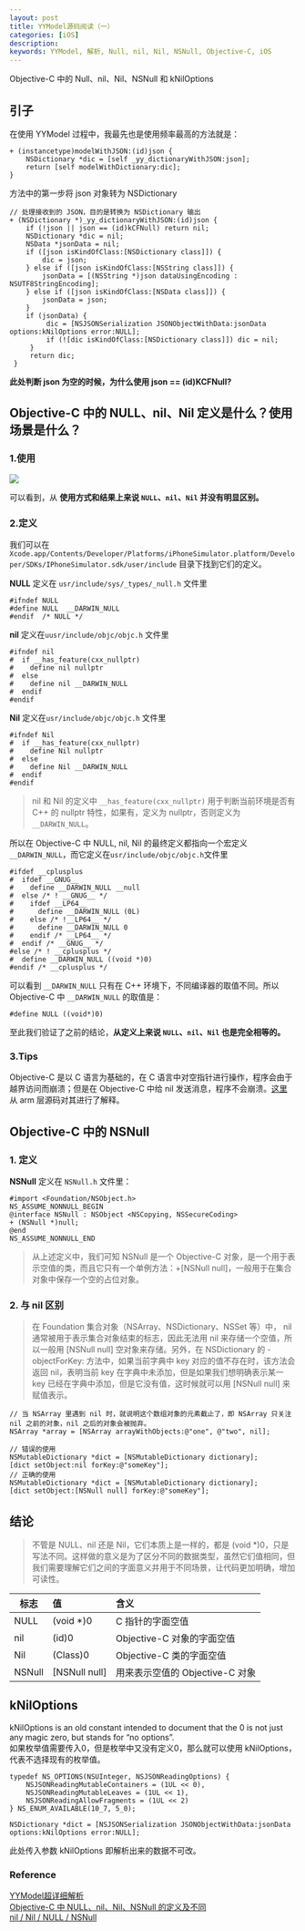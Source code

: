 ```yaml
---
layout: post
title: YYModel源码阅读（一）
categories: [iOS]
description: 
keywords: YYModel, 解析, Null, nil, Nil, NSNull, Objective-C, iOS
---
```


Objective-C 中的 Null、nil、Nil、NSNull 和 kNilOptions

## 引子
在使用 YYModel 过程中，我最先也是使用频率最高的方法就是：
```objc
+ (instancetype)modelWithJSON:(id)json {
    NSDictionary *dic = [self _yy_dictionaryWithJSON:json];
    return [self modelWithDictionary:dic];
}
```

方法中的第一步将 json 对象转为 NSDictionary

```objc
// 处理接收到的 JSON，目的是转换为 NSDictionary 输出
+ (NSDictionary *)_yy_dictionaryWithJSON:(id)json {
    if (!json || json == (id)kCFNull) return nil;
    NSDictionary *dic = nil;
    NSData *jsonData = nil;
    if ([json isKindOfClass:[NSDictionary class]]) {
        dic = json;
    } else if ([json isKindOfClass:[NSString class]]) {
        jsonData = [(NSString *)json dataUsingEncoding : NSUTF8StringEncoding];
    } else if ([json isKindOfClass:[NSData class]]) {
        jsonData = json;
    }
    if (jsonData) {
         dic = [NSJSONSerialization JSONObjectWithData:jsonData options:kNilOptions error:NULL];
         if (![dic isKindOfClass:[NSDictionary class]]) dic = nil;
     }
     return dic;
 }
```

**此处判断 json 为空的时候，为什么使用 json == (id)KCFNull?**  

## Objective-C 中的 NULL、nil、Nil 定义是什么？使用场景是什么？
### 1.使用
 ![](/images/blog/2017-05-16-YYModel-01.png)  

可以看到，从 **使用方式和结果上来说 ```NULL```、```nil```、```Nil``` 并没有明显区别。**

### 2.定义
我们可以在 ```Xcode.app/Contents/Developer/Platforms/iPhoneSimulator.platform/Developer/SDKs/IPhoneSimulator.sdk/user/include``` 目录下找到它们的定义。  

**NULL** 定义在 ```usr/include/sys/_types/_null.h``` 文件里 

```objc
#ifndef NULL 
#define NULL  __DARWIN_NULL
#endif  /* NULL */
```

**nil** 定义在```uusr/include/objc/objc.h``` 文件里  

```objc
#ifndef nil
#  if __has_feature(cxx_nullptr)
#    define nil nullptr
#  else
#    define nil __DARWIN_NULL
#  endif
#endif
```

**Nil** 定义在```usr/include/objc/objc.h``` 文件里  

```objc
#ifndef Nil
#  if __has_feature(cxx_nullptr)
#    define Nil nullptr
#  else
#    define Nil __DARWIN_NULL
#  endif
#endif
```

>nil 和 Nil 的定义中 ```__has_feature(cxx_nullptr)``` 用于判断当前环境是否有 C++ 的 nullptr 特性，如果有，定义为 nullptr，否则定义为 ```__DARWIN_NULL```。

所以在 Objective-C 中 NULL, nil, Nil 的最终定义都指向一个宏定义 ```__DARWIN_NULL```，而它定义在```usr/include/objc/objc.h```文件里  
```objc
#ifdef __cplusplus
#  ifdef __GNUG__
#    define __DARWIN_NULL __null
#  else /* ! __GNUG__ */
#    ifdef __LP64__
#      define __DARWIN_NULL (0L)
#    else /* !__LP64__ */
#      define __DARWIN_NULL 0
#    endif /* __LP64__ */
#  endif /* __GNUG__ */
#else /* ! __cplusplus */
#  define __DARWIN_NULL ((void *)0)
#endif /* __cplusplus */
```

可以看到 ```__DARWIN_NULL``` 只有在 C++ 环境下，不同编译器的取值不同。所以 Objective-C 中 ```__DARWIN_NULL``` 的取值是：

```objc
#define NULL ((void*)0)
```

至此我们验证了之前的结论，**从定义上来说 ```NULL```、```nil```、```Nil``` 也是完全相等的。**

### 3.Tips
Objective-C 是以 C 语言为基础的，在 C 语言中对空指针进行操作，程序会由于越界访问而崩溃；但是在 Objective-C 中给 nil 发送消息，程序不会崩溃。[这里](http://blog.csdn.net/onlyou930/article/details/7283084) 从 arm 层源码对其进行了解释。

## Objective-C 中的 NSNull
### 1. 定义
**NSNull** 定义在 ```NSNull.h``` 文件里：

```
#import <Foundation/NSObject.h>
NS_ASSUME_NONNULL_BEGIN
@interface NSNull : NSObject <NSCopying, NSSecureCoding>
+ (NSNull *)null;
@end
NS_ASSUME_NONNULL_END
```

>从上述定义中，我们可知 NSNull 是一个 Objective-C 对象，是一个用于表示空值的类，而且它只有一个单例方法：+[NSNull null]，一般用于在集合对象中保存一个空的占位对象。

### 2. 与 nil 区别
> 在 Foundation 集合对象（NSArray、NSDictionary、NSSet 等）中， nil 通常被用于表示集合对象结束的标志，因此无法用 nil 来存储一个空值，所以一般用 [NSNull null] 空对象来存储。另外，在 NSDictionary 的 -objectForKey: 方法中，如果当前字典中 key 对应的值不存在时，该方法会返回 nil，表明当前 key 在字典中未添加，但是如果我们想明确表示某一 key 已经在字典中添加，但是它没有值，这时候就可以用 [NSNull null] 来赋值表示。  

```objc
// 当 NSArray 里遇到 nil 时，就说明这个数组对象的元素截止了，即 NSArray 只关注 nil 之前的对象，nil 之后的对象会被抛弃。
NSArray *array = [NSArray arrayWithObjects:@"one", @"two", nil];

// 错误的使用
NSMutableDictionary *dict = [NSMutableDictionary dictionary];
[dict setObject:nil forKey:@"someKey"];
// 正确的使用
NSMutableDictionary *dict = [NSMutableDictionary dictionary];
[dict setObject:[NSNull null] forKey:@"someKey"];
```

## 结论
>不管是 NULL、nil 还是 Nil，它们本质上是一样的，都是 (void *)0，只是写法不同。这样做的意义是为了区分不同的数据类型，虽然它们值相同，但我们需要理解它们之间的字面意义并用于不同场景，让代码更加明确，增加可读性。
>
| **标志**| **值** | **含义** |
| -----------|:-------------|:-----|
| NULL | (void *)0 | C 指针的字面空值 |
| nil | (id)0 | Objective-C 对象的字面空值 |
| Nil | (Class)0 | Objective-C 类的字面空值 |
| NSNull | [NSNull null] | 用来表示空值的 Objective-C 对象 |  
  
## kNilOptions
kNilOptions is an old constant intended to document that the 0 is not just any magic zero, but stands for “no options”.   
如果枚举值需要传入0，但是枚举中又没有定义0，那么就可以使用 kNilOptions，代表不选择现有的枚举值。 

```objc
typedef NS_OPTIONS(NSUInteger, NSJSONReadingOptions) {
    NSJSONReadingMutableContainers = (1UL << 0),
    NSJSONReadingMutableLeaves = (1UL << 1),
    NSJSONReadingAllowFragments = (1UL << 2)
} NS_ENUM_AVAILABLE(10_7, 5_0);

NSDictionary *dict = [NSJSONSerialization JSONObjectWithData:jsonData options:kNilOptions error:NULL];
```

此处传入参数 kNilOptions 即解析出来的数据不可改。

### Reference
[YYModel超详细解析](http://www.jianshu.com/p/b6282410765b)  
[Objective-C 中 NULL、nil、Nil、NSNull 的定义及不同](https://kangzubin.com/null-and-nil-in-objective-c/#more)  
[nil / Nil / NULL / NSNull](http://nshipster.cn/nil/)